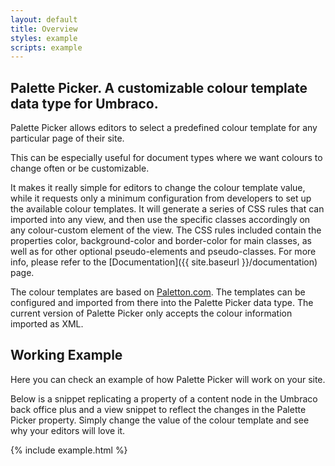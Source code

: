 ```yaml
---
layout: default
title: Overview
styles: example
scripts: example
---
```


## Palette Picker. A customizable colour template data type for Umbraco.

Palette Picker allows editors to select a predefined colour template for any particular page of their site.

This can be especially useful for document types where we want colours to change often or be customizable.

It makes it really simple for editors to change the colour template value, while it requests only a minimum configuration from developers to set up the available colour templates. It will generate a series of CSS rules that can imported into any view, and then use the specific classes accordingly on any colour-custom element of the view. The CSS rules included contain the properties color, background-color and border-color for main classes, as well as for other optional pseudo-elements and pseudo-classes. For more info, please refer to the [Documentation]({{ site.baseurl }}/documentation) page.

The colour templates are based on [Paletton.com](https://paletton.com/). The templates can be configured and imported from there into the Palette Picker data type. The current version of Palette Picker only accepts the colour information imported as XML.

## Working Example

Here you can check an example of how Palette Picker will work on your site.

Below is a snippet replicating a property of a content node in the Umbraco back office plus and a view snippet to reflect the changes in the Palette Picker property. Simply change the value of the colour template and see why your editors will love it.

{% include example.html %}
